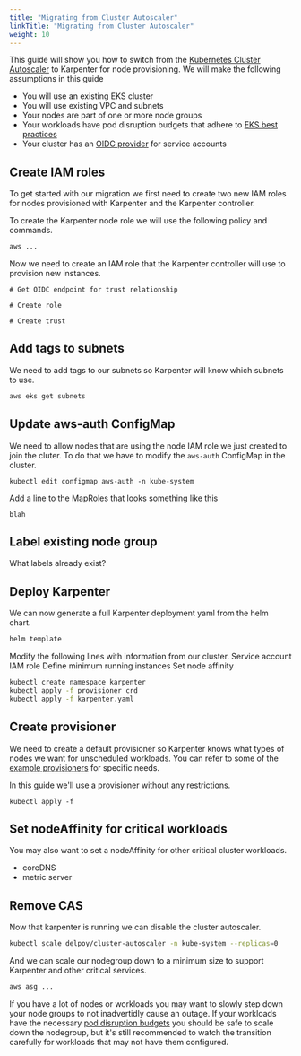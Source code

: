 ```yaml
---
title: "Migrating from Cluster Autoscaler"
linkTitle: "Migrating from Cluster Autoscaler"
weight: 10
---
```


This guide will show you how to switch from the [Kubernetes Cluster Autoscaler](https://github.com/kubernetes/autoscaler) to Karpenter for node provisioning.
We will make the following assumptions in this guide

* You will use an existing EKS cluster
* You will use existing VPC and subnets
* Your nodes are part of one or more node groups
* Your workloads have pod disruption budgets that adhere to [EKS best practices](https://aws.github.io/aws-eks-best-practices/karpenter/)
* Your cluster has an [OIDC provider](https://docs.aws.amazon.com/eks/latest/userguide/enable-iam-roles-for-service-accounts.html) for service accounts


## Create IAM roles

To get started with our migration we first need to create two new IAM roles for nodes provisioned with Karpenter and the Karpenter controller.

To create the Karpenter node role we will use the following policy and commands.

```bash
aws ...
```

Now we need to create an IAM role that the Karpenter controller will use to provision new instances.

```
# Get OIDC endpoint for trust relationship

# Create role

# Create trust
```

## Add tags to subnets

We need to add tags to our subnets so Karpenter will know which subnets to use.

```bash
aws eks get subnets
```

## Update aws-auth ConfigMap

We need to allow nodes that are using the node IAM role we just created to join the cluter.
To do that we have to modify the `aws-auth` ConfigMap in the cluster.

```
kubectl edit configmap aws-auth -n kube-system
```

Add a line to the MapRoles that looks something like this
```
blah
```

## Label existing node group

What labels already exist?

## Deploy Karpenter

We can now generate a full Karpenter deployment yaml from the helm chart.

```bash
helm template
```

Modify the following lines with information from our cluster.
Service account IAM role
Define minimum running instances
Set node affinity

```bash
kubectl create namespace karpenter
kubectl apply -f provisioner crd
kubectl apply -f karpenter.yaml
```

## Create provisioner

We need to create a default provisioner so Karpenter knows what types of nodes we want for unscheduled workloads.
You can refer to some of the [example provisioners](https://github.com/aws/karpenter/tree/main/examples/provisioner) for specific needs.

In this guide we'll use a provisioner without any restrictions.

```
kubectl apply -f 
```

## Set nodeAffinity for critical workloads

You may also want to set a nodeAffinity for other critical cluster workloads.

* coreDNS
* metric server

## Remove CAS

Now that karpenter is running we can disable the cluster autoscaler.

```bash
kubectl scale delpoy/cluster-autoscaler -n kube-system --replicas=0
```

And we can scale our nodegroup down to a minimum size to support Karpenter and other critical services.

```bash
aws asg ...
```

If you have a lot of nodes or workloads you may want to slowly step down your node groups to not inadvertidly cause an outage.
If your workloads have the necessary [pod disruption budgets](https://kubernetes.io/docs/tasks/run-application/configure-pdb/) you should be safe to scale down the nodegroup, but it's still recommended to watch the transition carefully for workloads that may not have them configured.